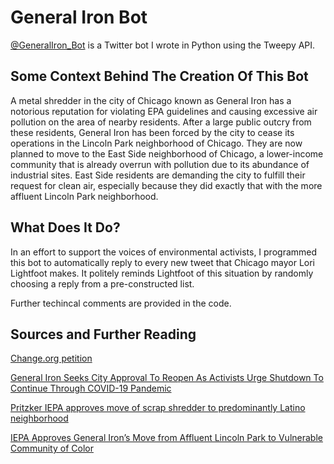 # General Iron Bot
[@GeneralIron_Bot](https://twitter.com/GeneralIron_Bot) is a Twitter bot I wrote in Python using the Tweepy API.

## Some Context Behind The Creation Of This Bot
A metal shredder in the city of Chicago known as General Iron has a notorious reputation for violating EPA guidelines and causing excessive air pollution on the area of nearby residents. After a large public outcry from these residents, General Iron has been forced by the city to cease its operations in the Lincoln Park neighborhood of Chicago. They are now planned to move to the East Side neighborhood of Chicago, a lower-income community that is already overrun with pollution due to its abundance of industrial sites. East Side residents are demanding the city to fulfill their request for clean air, especially because they did exactly that with the more affluent Lincoln Park neighborhood.

## What Does It Do?
In an effort to support the voices of environmental activists, I programmed this bot to automatically reply to every new tweet that Chicago mayor Lori Lightfoot makes. It politely reminds Lightfoot of this situation by randomly choosing a reply from a pre-constructed list.

Further techincal comments are provided in the code.

## Sources and Further Reading
[Change.org petition](https://www.change.org/p/j-b-pritzker-stop-poisoning-our-children-keep-infamous-polluter-general-iron-out-of-chicago-5eb924c4-05a5-4b56-a472-66230229afe4)

[General Iron Seeks City Approval To Reopen As Activists Urge Shutdown To Continue Through COVID-19 Pandemic](https://blockclubchicago.org/2020/08/03/general-iron-seeks-city-approval-to-reopen-as-activists-urge-shutdown-to-continue-through-covid-19-pandemic/)

[Pritzker IEPA approves move of scrap shredder to predominantly Latino neighborhood](https://www.chicagotribune.com/news/environment/ct-general-iron-chicago-state-allows-move-20200625-n7x5mbv7fnfxtdqoxyp5xpr3o4-story.html)

[IEPA Approves General Iron’s Move from Affluent Lincoln Park to Vulnerable Community of Color](https://www.nrdc.org/media/2020/200625-0)
